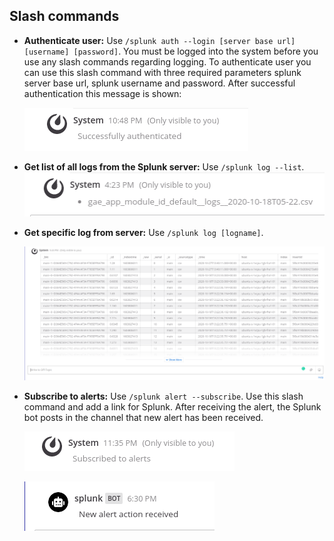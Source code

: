 ## Slash commands

* **Authenticate user:** Use `/splunk auth --login [server base url] [username] [password]`. You must be logged into the system before you use any slash commands regarding logging. To authenticate user you can use this slash command with three required parameters splunk server base url, splunk username and password. After successful authentication this message is shown:

    ![GitHub plugin screenshot](../images/auth_success.png)

* **Get list of all logs from the Splunk server:** Use `/splunk log --list`.
    ![GitHub plugin screenshot](images/log_list.png)

* **Get specific log from server:** Use `/splunk log [logname]`.

    ![GitHub plugin screenshot](../images/log.png)

* **Subscribe to alerts:** Use `/splunk alert --subscribe`. Use this slash command and add a link for Splunk. After receiving the alert, the Splunk bot posts in the channel that new alert has been received.

    ![GitHub plugin screenshot](../images/alert.png)

    ![GitHub plugin screenshot](../images/alert_received.png)
    
